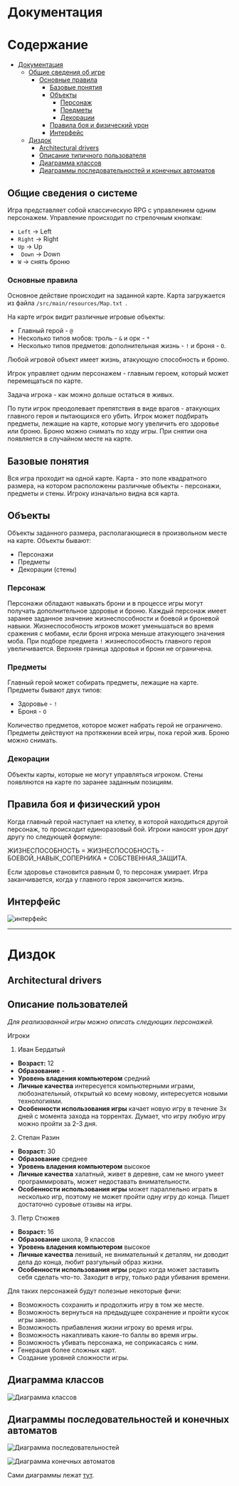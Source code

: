 # Документация 
<a name="Документация"></a>

Содержание
========================

* [Документация](#Документация)
  * [Общие сведения об игре](#Общие-сведения-о-системе)
      * [Основные правила](#Основные-правила)
          * [Базовые понятия](#Базовые-понятия)
          * [Объекты](#Объекты)
              * [Персонаж](#Персонаж)
              * [Предметы](#Предметы)
              * [Декорации](#Декорации)
          * [Правила боя и физический урон](#Бой)
          * [Интерфейс](#Интерфейс)
  * [Диздок](#Диздок) 
  	* [Architectural drivers](#Architectural-drivers) 
  	* [Описание типичного пользователя](#Пользователь)
  	* [Диаграмма классов](#Диаграмма-классов)
  	* [Диаграммы последовательностей и конечных автоматов](#Диаграммы)


## Общие сведения о системе <a name="Общие-сведения-о-системе"></a>

Игра представляет собой классическую RPG с управлением одним персонажем. Управление происходит по стрелочным кнопкам:
* ```Left``` -> Left
* ```Right``` -> Right
* ```Up``` -> Up
* ``` Down``` -> Down
* ```W``` -> снять броню

### Основные правила <a name="Основные-правила"></a>

Основное действие происходит на заданной карте. Карта загружается из файла ```/src/main/resources/Map.txt ```.

На карте игрок видит различные игровые объекты:
* Главный герой - ```@```
* Несколько типов мобов: троль - ```&``` и орк - ```*```
* Несколько типов предметов: дополнительная жизнь - ```!``` и броня - ```O```.

Любой игровой объект имеет жизнь, атакующую способность и броню.

Игрок управляет одним персонажем - главным героем, который может перемещаться по карте.

Задача игрока - как можно дольше остаться в живых.

По пути игрок преодолевает препятствия в виде врагов - атакующих главного героя и пытающихся его убить. Игрок может подбирать предметы, лежащие на карте, которые могу увеличить его здоровье или броню. Броню можно снимать по ходу игры. При снятии она появляется в случайном месте на карте.


## Базовые понятия <a name="Базовые-понятия"></a>

Вся игра проходит на одной карте. Карта - это поле квадратного размера, на котором расположены различные объекты - персонажи, предметы и стены. Игроку изначально видна вся карта.
 

## Объекты <a name="Объекты"></a>

Объекты заданного размера, располагающиеся в произвольном месте на карте.
Объекты бывают:
- Персонажи
- Предметы
- Декорации (стены)

### Персонаж <a name="Персонаж"></a>

Персонажи обладают навыкать брони и в процессе игры могут получать дополнительное здоровье и броню. Каждый персонаж имеет заранее заданное значение жизнеспособности и боевой и броневой навыки. Жизнеспособность игроков может уменьшаться во время сражения с мобами, если броня игрока меньше атакующего значения моба. При подборе предмета ```!``` жизнеспособность главного героя увеличивается. Верхняя граница здоровья и брони не ограничена.

### Предметы <a name="Предметы"></a>

Главный герой может собирать предметы, лежащие на карте.
Предметы бывают двух типов:
* Здоровье - ```!```
* Броня - ```O```

Количество предметов, которое может набрать герой не ограничено. Предметы действуют на протяжении всей игры, пока герой жив. Броню можно снимать.


### Декорации <a name="Дерорации"></a>

Объекты карты, которые не могут управляться игроком. Стены появляются на карте по заранее заданным позициям.

## Правила боя и физический урон <a name="Бой"></a>

Когда главный герой наступает на клетку, в которой находиться другой персонаж, то происходит единоразовый бой. Игроки наносят урон друг другу по следующей формуле:

ЖИЗНЕСПОСОБНОСТЬ = ЖИЗНЕСПОСОБНОСТЬ - БОЕВОЙ_НАВЫК_СОПЕРНИКА + СОБСТВЕННАЯ_ЗАЩИТА.

Если здоровье становится равным 0, то персонаж умирает. Игра заканчивается, когда у главного героя закончится жизнь.

## Интерфейс <a name="Интерфейс"></a>

![интерфейс](https://github.com/ekaterinaMaljutina/Software-Design/blob/roguelike_RPG_impl/roguelike/interface.png)

---
Диздок <a name="Диздок"></a>
=====

## Architectural drivers  <a name="Architectural-drivers"></a>




## Описание пользователей <a name="Пользователь"></a>
*Для реализованной игры можно описать следующих персонажей.*

Игроки

1. Иван Бердатый
* **Возраст:** 12
* **Образование** -
* **Уровень владения компьютером** средний
* **Личные качества** интересуется компьютерными играми, любознательный, открытый ко всему новому, интересуется новыми технологиями.
* **Особенности использования игры** качает новую игру в течение 3х дней с момента захода на торрентах. Думает, что игру любую игру можно пройти за 2-3 дня.

2. Степан Разин
* **Возраст:** 30
* **Образование** среднее
* **Уровень владения компьютером** высокое
* **Личные качества** халатный, живет в деревне, сам не много умеет программировать, может недоставать внимательности.
* **Особенности использования игры** может параллельно играть в несколько игр, поэтому не может пройти одну игру до конца. Пишет достаточно суровые отзывы на игры.

3. Петр Стюжев
* **Возраст:** 16
* **Образование** школа, 9 классов
* **Уровень владения компьютером** высокое
* **Личные качества** ленивый, не внимательный к деталям, ни доводит дела до конца, любит разгульный образ жизни.
* **Особенности использования игры** редко когда может заставить себя сделать что-то. Заходит в игру, только ради убивания времени.

Для таких персонажей будут полезные некоторые фичи:
* Возможность сохранить и продолжить игру в том же месте.
* Возможность вернуться на предыдущее сохранение и пройти кусок игры заново.
* Возможность прибавления жизни игроку во время игры.
* Возможность накапливать какие-то баллы во время игры.
* Возможность убивать персонажа, не соприкасаясь с ним.
* Генерация более сложных карт.
* Создание уровней сложности игры.


## Диаграмма классов <a name="Диаграмма-классов"></a>
![Диаграмма классов](https://github.com/ekaterinaMaljutina/Software-Design/blob/roguelike_RPG_impl/roguelike/UML/classDiagram.png)

## Диаграммы последовательностей и конечных автоматов <a name="Диаграммы"></a>

![Диаграмма последовательностей](https://github.com/ekaterinaMaljutina/Software-Design/blob/roguelike_RPG_impl/roguelike/UML/SequenceDiagram.png)

![Диаграмма конечных автоматов](https://github.com/ekaterinaMaljutina/Software-Design/blob/roguelike_RPG_impl/roguelike/UML/stateDiagram.png)

Cами диаграммы лежат [тут](https://github.com/ekaterinaMaljutina/Software-Design/tree/roguelike_RPG_impl/roguelike/UML).
